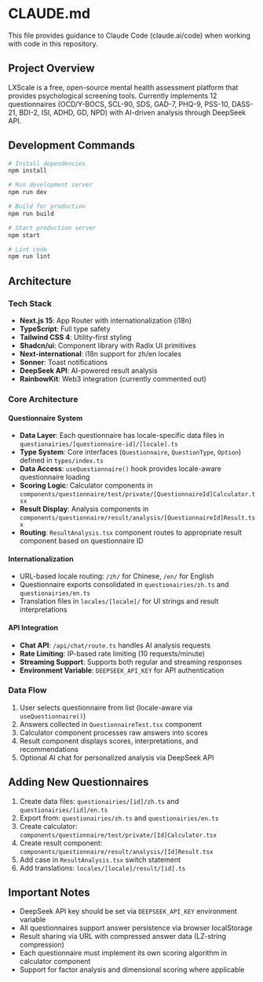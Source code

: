 # CLAUDE.md

This file provides guidance to Claude Code (claude.ai/code) when working with code in this repository.

## Project Overview

LXScale is a free, open-source mental health assessment platform that provides psychological screening tools. Currently implements 12 questionnaires (OCD/Y-BOCS, SCL-90, SDS, GAD-7, PHQ-9, PSS-10, DASS-21, BDI-2, ISI, ADHD, GD, NPD) with AI-driven analysis through DeepSeek API.

## Development Commands

```bash
# Install dependencies
npm install

# Run development server
npm run dev

# Build for production
npm run build

# Start production server
npm start

# Lint code
npm run lint
```

## Architecture

### Tech Stack
- **Next.js 15**: App Router with internationalization (i18n)
- **TypeScript**: Full type safety
- **Tailwind CSS 4**: Utility-first styling  
- **Shadcn/ui**: Component library with Radix UI primitives
- **Next-international**: i18n support for zh/en locales
- **Sonner**: Toast notifications
- **DeepSeek API**: AI-powered result analysis
- **RainbowKit**: Web3 integration (currently commented out)

### Core Architecture

#### Questionnaire System
- **Data Layer**: Each questionnaire has locale-specific data files in `questionairies/[questionnaire-id]/[locale].ts`
- **Type System**: Core interfaces (`Questionnaire`, `QuestionType`, `Option`) defined in `types/index.ts`
- **Data Access**: `useQuestionnaire()` hook provides locale-aware questionnaire loading
- **Scoring Logic**: Calculator components in `components/questionnaire/test/private/[QuestionnaireId]Calculator.tsx`
- **Result Display**: Analysis components in `components/questionnaire/result/analysis/[QuestionnaireId]Result.tsx`
- **Routing**: `ResultAnalysis.tsx` component routes to appropriate result component based on questionnaire ID

#### Internationalization
- URL-based locale routing: `/zh/` for Chinese, `/en/` for English
- Questionnaire exports consolidated in `questionairies/zh.ts` and `questionairies/en.ts`
- Translation files in `locales/[locale]/` for UI strings and result interpretations

#### API Integration
- **Chat API**: `/api/chat/route.ts` handles AI analysis requests
- **Rate Limiting**: IP-based rate limiting (10 requests/minute)
- **Streaming Support**: Supports both regular and streaming responses
- **Environment Variable**: `DEEPSEEK_API_KEY` for API authentication

### Data Flow
1. User selects questionnaire from list (locale-aware via `useQuestionnaire()`)
2. Answers collected in `QuestionnaireTest.tsx` component
3. Calculator component processes raw answers into scores
4. Result component displays scores, interpretations, and recommendations
5. Optional AI chat for personalized analysis via DeepSeek API

## Adding New Questionnaires

1. Create data files: `questionairies/[id]/zh.ts` and `questionairies/[id]/en.ts`
2. Export from: `questionairies/zh.ts` and `questionairies/en.ts`
3. Create calculator: `components/questionnaire/test/private/[Id]Calculator.tsx`
4. Create result component: `components/questionnaire/result/analysis/[Id]Result.tsx`
5. Add case in `ResultAnalysis.tsx` switch statement
6. Add translations: `locales/[locale]/result/[id].ts`

## Important Notes

- DeepSeek API key should be set via `DEEPSEEK_API_KEY` environment variable
- All questionnaires support answer persistence via browser localStorage
- Result sharing via URL with compressed answer data (LZ-string compression)
- Each questionnaire must implement its own scoring algorithm in calculator component
- Support for factor analysis and dimensional scoring where applicable